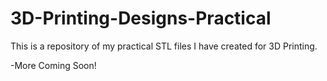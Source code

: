 # 3D-Printing-Designs-Practical

This is a repository of my practical STL files I have created for 3D Printing.

-More Coming Soon!
